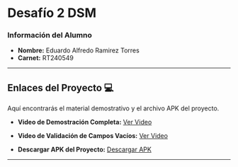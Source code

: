 # **Desafío 2 DSM**

### Información del Alumno

  * **Nombre:** Eduardo Alfredo Ramirez Torres
  * **Carnet:** RT240549

-----

## **Enlaces del Proyecto** 💻

Aquí encontrarás el material demostrativo y el archivo APK del proyecto.

  * **Video de Demostración Completa:** [Ver Video](https://www.google.com/search?q=https://drive.google.com/file/d/1LwoDbkxU6sfjJ7N4Ra44HWOEoOCKbHce/view%3Fusp%3Ddrive_link)

  * **Video de Validación de Campos Vacíos:** [Ver Video](https://www.google.com/search?q=https://drive.google.com/file/d/1yy6yE1YM6d4h8oL_2x1-UIiH37ygKnrg/view%3Fusp%3Ddrive_link)

  * **Descargar APK del Proyecto:** [Descargar APK](https://www.google.com/search?q=https://drive.google.com/file/d/1t1wpArU6uWaOL3XqD2h3SycYT-_fEj8m/view%3Fusp%3Ddrive_link)

-----
